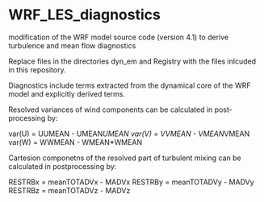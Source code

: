 # WRF_LES_diagnostics
modification of the WRF model source code (version 4.1) to derive turbulence and mean flow diagnostics 

Replace files in the directories dyn_em and Registry with the files inlcuded in this repository. 

Diagnostics include terms extracted from the dynamical core of the WRF model and explicitly derived terms.

Resolved variances of wind components can be calculated in post-processing by:

var(U) = UUMEAN - UMEAN*UMEAN
var(V) = VVMEAN - VMEAN*VMEAN
var(W) = WWMEAN - WMEAN*WMEAN

Cartesion componetns of the resolved part of turbulent mixing can be calculated in postprocessing by:

RESTRBx = meanTOTADVx - MADVx
RESTRBy = meanTOTADVy - MADVy
RESTRBz = meanTOTADVz - MADVz
